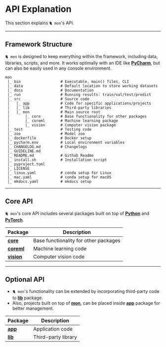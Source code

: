 # API Explanation

This section explains `🐈 mon`'s API.

---

## Framework Structure

`🐈 mon` is designed to keep everything within the framework, including data,
libraries, scripts, and more. It works optimally with an IDE like 
__[PyCharm](https://www.jetbrains.com/)__, but can also be easily used in any 
console environment.

```text
mon
 |_ bin                  # Executable, main() files, CLI
 |_ data                 # Default location to store working datasets
 |_ docs                 # Documentation
 |_ run                  # Running results: train/val/test/predict
 |_ src                  # Source code 
 |   |_ app              # Code for specific applications/projects
 |   |_ lib              # Third-party libraries
 |   |_ mon              # Main source root 
 |       |_ core         # Base functionality for other packages
 |       |_ coreml       # Machine learning package
 |       |_ vision       # Computer vision package
 |_ test                 # Testing code
 |_ zoo                  # Model zoo
 |_ dockerfile           # Docker setup
 |_ pycharm.env          # Local environment variables
 |_ CHANGELOG.md         # Changelogs
 |_ GUIDELINE.md  
 |_ README.md            # Github Readme
 |_ install.sh           # Installation script
 |_ pyproject.toml  
 |_ LICENSE  
 |_ linux.yaml           # conda setup for Linux
 |_ mac.yaml             # conda setup for macOS
 |_ mkdocs.yaml          # mkdocs setup
```

---

## Core API

`🐈 mon`'s core API includes several packages built on top of 
__[Python](https://www.python.org/)__ and __[PyTorch](https://pytorch.org/)__.

| Package                           | Description                           |
|-----------------------------------|---------------------------------------|
| __[core](mon/core/index.md)__     | Base functionality for other packages |
| __[coreml](mon/coreml/index.md)__ | Machine learning code                 |
| __[vision](mon/vision/index.md)__ | Computer vision code                  |

---

## Optional API

- `🐈 mon`'s functionality can be extended by incorporating third-party code to
__[lib](explanation/lib/index.md)__ package. 
- Also, projects built on top of __[mon](explanation/mon/index.md)__, can be
  placed inside __[app](explanation/app/index.md)__ package for better
  management.

| Package                   | Description         |
|---------------------------|---------------------|
| __[app](app/index.md)__   | Application code    |
| __[lib](lib/index.md)__   | Third-party library |
